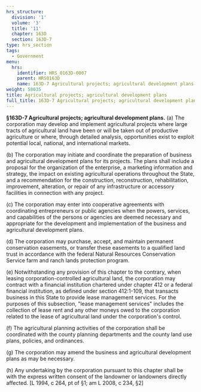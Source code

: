 ```yaml
---
hrs_structure:
  division: '1'
  volume: '3'
  title: '11'
  chapter: 163D
  section: 163D-7
type: hrs_section
tags:
  - Government
menu:
  hrs:
    identifier: HRS_0163D-0007
    parent: HRS0163D
    name: 163D-7 Agricultural projects; agricultural development plans
weight: 58035
title: Agricultural projects; agricultural development plans
full_title: 163D-7 Agricultural projects; agricultural development plans
---
```

**§163D-7 Agricultural projects; agricultural development plans.** (a) The corporation may develop and implement agricultural projects where large tracts of agricultural land have been or will be taken out of productive agriculture or where, through detailed analysis, opportunities exist to exploit potential local, national, and international markets.

(b) The corporation may initiate and coordinate the preparation of business and agricultural development plans for its projects. The plans shall include a proposal for the organization of the enterprise, a marketing information and strategy, the impact on existing agricultural operations throughout the State, and a recommendation for the construction, reconstruction, rehabilitation, improvement, alteration, or repair of any infrastructure or accessory facilities in connection with any project.

(c) The corporation may enter into cooperative agreements with coordinating entrepreneurs or public agencies when the powers, services, and capabilities of the persons or agencies are deemed necessary and appropriate for the development and implementation of the business and agricultural development plans.

(d) The corporation may purchase, accept, and maintain permanent conservation easements, or transfer these easements to a qualified land trust in accordance with the federal Natural Resources Conservation Service farm and ranch lands protection program.

(e) Notwithstanding any provision of this chapter to the contrary, when leasing corporation-controlled agricultural land, the corporation may contract with a financial institution chartered under chapter 412 or a federal financial institution, as defined under section 412:1-109, that transacts business in this State to provide lease management services. For the purposes of this subsection, "lease management services" includes the collection of lease rent and any other moneys owed to the corporation related to the lease of agricultural land under the corporation's control.

(f) The agricultural planning activities of the corporation shall be coordinated with the county planning departments and the county land use plans, policies, and ordinances.

(g) The corporation may amend the business and agricultural development plans as may be necessary.

(h) Any undertaking by the corporation pursuant to this chapter shall be with the express written consent of the landowner or landowners directly affected. [L 1994, c 264, pt of §1; am L 2008, c 234, §2]